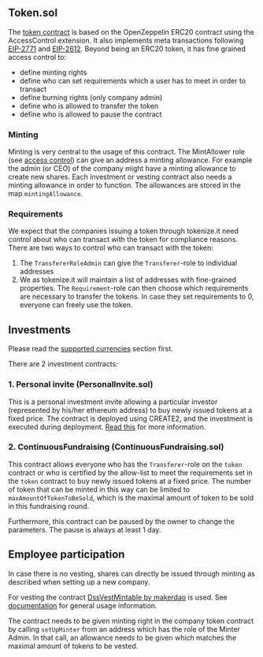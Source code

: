 ## Token.sol

The [token contract](./contracts/Token.sol) is based on the OpenZeppelin ERC20 contract using the AccessControl extension. It also implements meta transactions following [EIP-2771](https://eips.ethereum.org/EIPS/eip-2771) and [EIP-2612](https://eips.ethereum.org/EIPS/eip-2612).
Beyond being an ERC20 token, it has fine grained access control to:

- define minting rights
- define who can set requirements which a user has to meet in order to transact
- define burning rights (only company admin)
- define who is allowed to transfer the token
- define who is allowed to pause the contract

### Minting

Minting is very central to the usage of this contract. The MintAllower role (see [access control](https://docs.openzeppelin.com/contracts/2.x/access-control)) can give an address a minting allowance. For example the admin (or CEO) of the company might have a minting allowance to create new shares. Each investment or vesting contract also needs a minting allowance in order to function.
The allowances are stored in the map `mintingAllowance`.

### Requirements

We expect that the companies issuing a token through tokenize.it need control about who can transact with the token for compliance reasons.
There are two ways to control who can transact with the token:

1. The `TransfererRoleAdmin` can give the `Transferer`-role to individual addresses
2. We as tokenize.it will maintain a list of addresses with fine-grained properties. The `Requirement`-role can then choose which requirements are necessary to transfer the tokens. In case they set requirements to 0, everyone can freely use the token.

## Investments

Please read the [supported currencies](../README.md#supported-currencies) section first.

There are 2 investment contracts:

### 1. Personal invite (PersonalInvite.sol)

This is a personal investment invite allowing a particular investor (represented by his/her ethereum address) to buy newly issued tokens at a fixed price. The contract is deployed using CREATE2, and the investment is executed during deployment. [Read this](./using_the_contracts.md#personal-invites) for more information.

### 2. ContinuousFundraising (ContinuousFundraising.sol)

This contract allows everyone who has the `Transferer`-role on the `token` contract or who is certified by the allow-list to meet the requirements set in the `token` contract to buy newly issued tokens at a fixed price. The number of token that can be minted in this way can be limited to `maxAmountOfTokenToBeSold`, which is the maximal amount of token to be sold in this fundraising round.

Furthermore, this contract can be paused by the owner to change the parameters. The pause is always at least 1 day.

## Employee participation

In case there is no vesting, shares can directly be issued through minting as described when setting up a new company.

For vesting the contract [DssVestMintable by makerdao](https://github.com/makerdao/dss-vest/blob/master/src/DssVest.sol) is used. See [documentation](https://github.com/makerdao/dss-vest) for general usage information.

The contract needs to be given minting right in the company token contract by calling `setUpMinter` from an address which has the role of the Minter Admin. In that call, an allowance needs to be given which matches the maximal amount of tokens to be vested.
